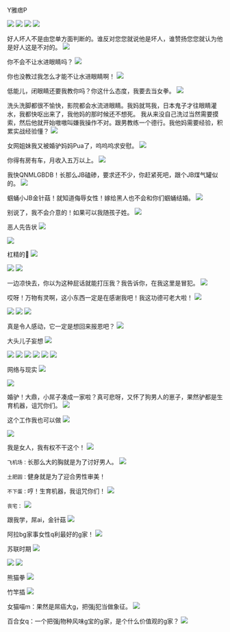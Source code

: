 Y雅痞P
<img src="">

<img src="https://wx4.sinaimg.cn/mw1024/a339bd15ly1gjl75axkepj21jm1vbwss.jpg">

<img src="https://wx2.sinaimg.cn/mw1024/a339bd15ly1gjl75a0kf4j21jm1vb14g.jpg">

<img src="https://wx1.sinaimg.cn/mw1024/a339bd15ly1gjl75b982cj21jm1vbwuw.jpg">

<img src="https://wx3.sinaimg.cn/mw1024/a339bd15ly1gjl7g4zz5hj21jm1vb4qp.jpg">

好人坏人不是由您单方面判断的。谁反对您您就说他是坏人，谁赞扬您您就认为他是好人这是不对的。
<img src="https://wx4.sinaimg.cn/mw690/a339bd15ly1gl60mvce1hj20un11iqjs.jpg">

你不会不让水进眼睛吗？
<img src="https://wx3.sinaimg.cn/mw1024/a339bd15ly1gl4v1pz0laj21kw1kwqhs.jpg">

你也没教过我怎么才能不让水进眼睛啊！
<img src="https://wx4.sinaimg.cn/mw1024/a339bd15ly1gl4v1p37ddj21kw1kwgwr.jpg">

低能儿，闭眼睛还要我教你吗？你这什么态度，我要去当女拳。
<img src="https://wx4.sinaimg.cn/mw1024/a339bd15ly1gl4v1osqm1j21kw1kwna8.jpg">

洗头洗脚都很不愉快，影院都会水流进眼睛。我妈就骂我，日本鬼子才往眼睛灌水，我都快呕出来了，我他妈的那时候还不想死。
我从来没自己洗过当然需要摸索，然后他就开始嗷嗷叫嫌我操作不对。跟男教练一个德行。我他妈需要经验，积累实战经验懂？
<img src="https://wx1.sinaimg.cn/mw1024/a339bd15ly1gl4vcdgwjsj20qt1a2dy7.jpg">

女网姐妹我又被婚驴妈妈Pua了，呜呜呜求安慰。
<img src="https://wx1.sinaimg.cn/mw1024/a339bd15ly1gl4v9worj3j21gn1kw7fl.jpg">

你得有房有车，月收入五万以上。
<img src="https://wx1.sinaimg.cn/mw690/a339bd15ly1gktc9jvnvjj21d11lu7ht.jpg">

我快QNMLGBDB！长那么JB磕碜，要求还不少，你赶紧死吧，跟个JB煤气罐似的。
<img src="https://wx2.sinaimg.cn/mw690/a339bd15ly1gktc9k8fnij21d11luqg6.jpg">

蝈蛹小JB金针菇！就知道侮辱女性！嫁给黑人也不会和你们蝈蛹结婚。
<img src="https://wx1.sinaimg.cn/mw690/a339bd15ly1gktc9jh0tlj21d11lugz3.jpg">

别说了，我不会介意的！如果可以我随孩子姓。
<img src="https://wx1.sinaimg.cn/mw690/a339bd15ly1gktc9knme3j21d11ludug.jpg">

恶人先告状
<img src="https://wx2.sinaimg.cn/mw690/a339bd15ly1gkwpt5bpmpj210f15u79v.jpg">

<img src="https://wx4.sinaimg.cn/mw690/a339bd15ly1gkwpt4ypxvj20ui109gp2.jpg">

杠精的🧠
<img src="https://wx2.sinaimg.cn/mw690/a339bd15ly1gl1d9jk9suj20uj0uidlz.jpg">

<img src="https://wx4.sinaimg.cn/mw690/a339bd15ly1gl1d9kl3uej20uj0uin3b.jpg">

<img src="https://wx3.sinaimg.cn/mw690/a339bd15ly1gl1d9l6a0cj20uj0uin1q.jpg">

一边凉快去，你以为这种屁话就能打压我？我告诉你，在我这里是冒犯。
<img src="https://wx4.sinaimg.cn/mw690/a339bd15ly1gl4ksw03ruj20hs12iacv.jpg">

哎呀！万物有灵啊，这小东西一定是在感谢我吧！我这功德可老大啦！
<img src="https://wx4.sinaimg.cn/mw690/a339bd15ly1gkccwave8vj21i72ap4ef.jpg">

<img src="https://wx2.sinaimg.cn/mw690/a339bd15ly1gkccw77fgoj21i72ap486.jpg">

<img src="https://wx3.sinaimg.cn/mw690/a339bd15ly1gkccwc7lxsj22261pwgtp.jpg">

<img src="https://wx1.sinaimg.cn/mw690/a339bd15ly1gkccwciexwj22261pwgv9.jpg">

真是令人感动，它一定是想回来报恩吧？
<img src="https://wx2.sinaimg.cn/mw690/a339bd15ly1gkccwcvmhtj21pw226k64.jpg">

大头儿子妄想
<img src="https://wx2.sinaimg.cn/mw690/a339bd15ly1gkuksd6tavj21d11lu0ys.jpg">

<img src="https://wx4.sinaimg.cn/mw690/a339bd15ly1gkuksqc88ej20p30zbguu.jpg">

<img src="https://wx3.sinaimg.cn/mw690/a339bd15ly1gkukse907rj21d11lun5l.jpg">

<img src="https://wx1.sinaimg.cn/mw690/a339bd15ly1gkukscc1f1j21d11luqbo.jpg">

<img src="https://wx3.sinaimg.cn/mw690/a339bd15ly1gkukselvtnj21d11lu455.jpg">

<img src="https://wx4.sinaimg.cn/mw690/a339bd15ly1gkul3h8oh0j21d11luk0d.jpg">

<img src="https://wx2.sinaimg.cn/mw690/a339bd15ly1gkuksfhpqnj21d11luq7t.jpg">

网络与现实
<img src="https://wx3.sinaimg.cn/mw690/a339bd15ly1gkzh1cw3w7j20uj0ui43a.jpg">

<img src="https://wx4.sinaimg.cn/mw690/a339bd15ly1gkzh1cjverj20uj0uijw3.jpg">

婚驴！大鼎，小屌子凑成一家啦？真可悲呀，又怀了狗男人的崽子，果然驴都是生育机器，诅咒你们。
<img src="https://wx1.sinaimg.cn/mw690/a339bd15ly1gl3udhxc6fj21kw1kwqfy.jpg">

这个工作我也可以做
<img src="https://wx1.sinaimg.cn/large/a339bd15ly1g37yrznkl5j20u016ego8.jpg">

<img src="https://wx3.sinaimg.cn/large/a339bd15ly1g37ys02clpj20u016emyi.jpg">

我是女人，我有权不干这个！
<img src="https://wx1.sinaimg.cn/large/a339bd15ly1g37ys0gjaej20u0140mzh.jpg">

`飞机场：`长那么大的胸就是为了讨好男人。
<img src="https://wx4.sinaimg.cn/large/a339bd15ly1g37ys2wpdgj216g0u00uz.jpg">

`土肥圆：`健身就是为了迎合男性审美！
<img src="">

`不下蛋：`哼！生育机器，我诅咒你们！
<img src="https://wx2.sinaimg.cn/large/a339bd15ly1g37ys3wewpj216f0u0mz7.jpg">

`丧宅：`
<img src="https://wx4.sinaimg.cn/large/a339bd15ly1g37ys4hdrcj20u01hegow.jpg">

跟我学，屌ai，金针菇
<img src="https://wx4.sinaimg.cn/large/a339bd15ly1g37ys98dlyj20u016edhn.jpg">

阿拉bg家事女性q利最好的g家！
<img src="https://wx1.sinaimg.cn/large/a339bd15ly1g37ysa1kmyj20u016fae7.jpg">

苏联时期
<img src="https://wx1.sinaimg.cn/large/a339bd15ly1g37ysbcn9sj20u016fdhw.jpg">

<img src="https://wx4.sinaimg.cn/large/a339bd15ly1g37yscc5twj20u016ftc0.jpg">

<img src="https://wx1.sinaimg.cn/large/a339bd15ly1g37yscr5mej20u016fmxr.jpg">

熊猫拳
<img src="https://wx3.sinaimg.cn/large/a339bd15ly1g37ysdv9k0j20u016fab5.jpg">

竹竿插
<img src="https://wx2.sinaimg.cn/large/a339bd15ly1g37ysectn5j20u016fwhp.jpg">

女猫喵m：果然是屌癌大g，把强j犯当做象征。
<img src="https://wx4.sinaimg.cn/large/a339bd15ly1ghzonwjawwj20ku194q5s.jpg">

百合女q：一个把强j物种风味g宝的g家，是个什么价值观的g家？
<img src="https://wx2.sinaimg.cn/large/a339bd15ly1ghysameh1cj20hs0zk42f.jpg">
